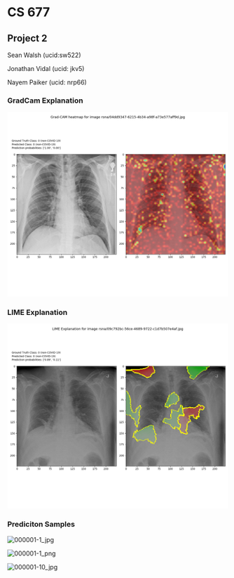 # CS 677

## Project 2

Sean Walsh (ucid:sw522)

Jonathan Vidal (ucid: jkv5)

Nayem Paiker (ucid: nrp66)

### GradCam Explanation

![GradCam_Image](Part_1_LIME_And_GradCam_Results/gradcam_explanation.png)

### LIME Explanation

![LIME_Image](Part_1_LIME_And_GradCam_Results/lime_explanation.png)


### Prediciton Samples

![000001-1_jpg](Part_1_LIME_And_GradCam_Results/Predictions/000001-1.jpg_exp_20201114-010119.jpg)

![000001-1_png](Predictions/000001-1.png_exp_20201114-010148.png)

![000001-10_jpg](Part_1_LIME_And_GradCam_Results/Predictions/000001-10.jpg_exp_20201114-010134.jpg)